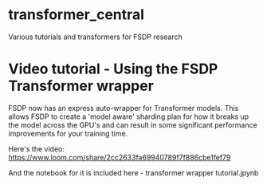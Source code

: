 # transformer_central
Various tutorials and transformers for FSDP research

# Video tutorial - Using the FSDP Transformer wrapper
FSDP now has an express auto-wrapper for Transformer models.  This allows FSDP to create a 'model aware' sharding plan for how it breaks up the model across the GPU's and can result in some significant performance improvements for your training time.

Here's the video:
https://www.loom.com/share/2cc2633fa69940789f7f886cbe1fef79

And the notebook for it is included here - transformer wrapper tutorial.jpynb 

